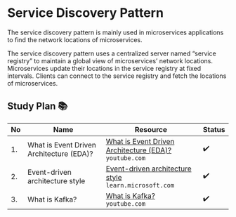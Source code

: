 # Service Discovery Pattern 
The service discovery pattern is mainly used in microservices applications to find the network locations of microservices.

The service discovery pattern uses a centralized server named “service registry” to maintain a global view of microservices’ network locations. Microservices update their locations in the service registry at fixed intervals. Clients can connect to the service registry and fetch the locations of microservices.

## Study Plan 📚

|No|Name|Resource|Status|
|--|----|--------|------|
|1.|What is Event Driven Architecture (EDA)?|[What is Event Driven Architecture (EDA)?](https://www.youtube.com/watch?v=o2HJCGcYwoU) </br> ```youtube.com```|:heavy_check_mark:|
|2.|Event-driven architecture style|[Event-driven architecture style](https://github.com/abbos0123/Microservices/blob/main/Microservice-Architecture/Event-driven%20architecture/resource/Event-driven%20architecture%20style%20-%20Azure%20Architecture%20Center%20_%20Microsoft%20Learn.pdf) </br> ```learn.microsoft.com```|:heavy_check_mark:|
|3.|What is Kafka?|[What is Kafka?](https://www.youtube.com/watch?v=aj9CDZm0Glc) </br> ```youtube.com``` |:heavy_check_mark:|
